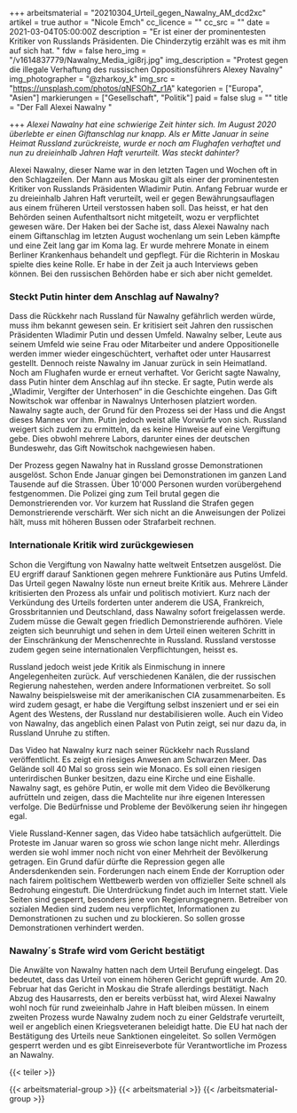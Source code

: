 +++
arbeitsmaterial = "20210304_Urteil_gegen_Nawalny_AM_dcd2xc"
artikel = true
author = "Nicole Emch"
cc_licence = ""
cc_src = ""
date = 2021-03-04T05:00:00Z
description = "Er ist einer der prominentesten Kritiker von Russlands Präsidenten. Die Chinderzytig erzählt was es mit ihm auf sich hat.   "
fdw = false
hero_img = "/v1614837779/Nawalny_Media_igi8rj.jpg"
img_description = "Protest gegen die illegale Verhaftung des russischen Oppositionsführers Alexey Navalny"
img_photographer = "@zharkoy_k"
img_src = "https://unsplash.com/photos/qNFSOhZ_r1A"
kategorien = ["Europa", "Asien"]
markierungen = ["Gesellschaft", "Politik"]
paid = false
slug = ""
title = "Der Fall Alexei Nawalny "

+++
_Alexei Nawalny hat eine schwierige Zeit hinter sich. Im August 2020 überlebte er einen Giftanschlag nur knapp. Als er Mitte Januar in seine Heimat Russland zurückreiste, wurde er noch am Flughafen verhaftet und nun zu dreieinhalb Jahren Haft verurteilt. Was steckt dahinter?_

Alexei Nawalny, dieser Name war in den letzten Tagen und Wochen oft in den Schlagzeilen. Der Mann aus Moskau gilt als einer der prominentesten Kritiker von Russlands Präsidenten Wladimir Putin. Anfang Februar wurde er zu dreieinhalb Jahren Haft verurteilt, weil er gegen Bewährungsauflagen aus einem früheren Urteil verstossen haben soll. Das heisst, er hat den Behörden seinen Aufenthaltsort nicht mitgeteilt, wozu er verpflichtet gewesen wäre. Der Haken bei der Sache ist, dass Alexei Nawalny nach einem Giftanschlag im letzten August wochenlang um sein Leben kämpfte und eine Zeit lang gar im Koma lag. Er wurde mehrere Monate in einem Berliner Krankenhaus behandelt und gepflegt. Für die Richterin in Moskau spielte dies keine Rolle. Er habe in der Zeit ja auch Interviews geben können. Bei den russischen Behörden habe er sich aber nicht gemeldet.

### Steckt Putin hinter dem Anschlag auf Nawalny?

Dass die Rückkehr nach Russland für Nawalny gefährlich werden würde, muss ihm bekannt gewesen sein. Er kritisiert seit Jahren den russischen Präsidenten Wladimir Putin und dessen Umfeld. Nawalny selber, Leute aus seinem Umfeld wie seine Frau oder Mitarbeiter und andere Oppositionelle werden immer wieder eingeschüchtert, verhaftet oder unter Hausarrest gestellt. Dennoch reiste Nawalny im Januar zurück in sein Heimatland. Noch am Flughafen wurde er erneut verhaftet. Vor Gericht sagte Nawalny, dass Putin hinter dem Anschlag auf ihn stecke. Er sagte, Putin werde als „Wladimir, Vergifter der Unterhosen“ in die Geschichte eingehen. Das Gift Nowitschok war offenbar in Nawalnys Unterhosen platziert worden. Nawalny sagte auch, der Grund für den Prozess sei der Hass und die Angst dieses Mannes vor ihm. Putin jedoch weist alle Vorwürfe von sich. Russland weigert sich zudem zu ermitteln, da es keine Hinweise auf eine Vergiftung gebe. Dies obwohl mehrere Labors, darunter eines der deutschen Bundeswehr, das Gift Nowitschok nachgewiesen haben.

Der Prozess gegen Nawalny hat in Russland grosse Demonstrationen ausgelöst. Schon Ende Januar gingen bei Demonstrationen im ganzen Land Tausende auf die Strassen. Über 10'000 Personen wurden vorübergehend festgenommen. Die Polizei ging zum Teil brutal gegen die Demonstrierenden vor. Vor kurzem hat Russland die Strafen gegen Demonstrierende verschärft. Wer sich nicht an die Anweisungen der Polizei hält, muss mit höheren Bussen oder Strafarbeit rechnen.

### Internationale Kritik wird zurückgewiesen

Schon die Vergiftung von Nawalny hatte weltweit Entsetzen ausgelöst. Die EU ergriff darauf Sanktionen gegen mehrere Funktionäre aus Putins Umfeld. Das Urteil gegen Nawalny löste nun erneut breite Kritik aus. Mehrere Länder kritisierten den Prozess als unfair und politisch motiviert. Kurz nach der Verkündung des Urteils forderten unter anderem die USA, Frankreich, Grossbritannien und Deutschland, dass Nawalny sofort freigelassen werde. Zudem müsse die Gewalt gegen friedlich Demonstrierende aufhören. Viele zeigten sich beunruhigt und sehen in dem Urteil einen weiteren Schritt in der Einschränkung der Menschenrechte in Russland. Russland verstosse zudem gegen seine internationalen Verpflichtungen, heisst es.

Russland jedoch weist jede Kritik als Einmischung in innere Angelegenheiten zurück. Auf verschiedenen Kanälen, die der russischen Regierung nahestehen, werden andere Informationen verbreitet. So soll Nawalny beispielsweise mit der amerikanischen CIA zusammenarbeiten. Es wird zudem gesagt, er habe die Vergiftung selbst inszeniert und er sei ein Agent des Westens, der Russland nur destabilisieren wolle. Auch ein Video von Nawalny, das angeblich einen Palast von Putin zeigt, sei nur dazu da, in Russland Unruhe zu stiften.

Das Video hat Nawalny kurz nach seiner Rückkehr nach Russland veröffentlicht. Es zeigt ein riesiges Anwesen am Schwarzen Meer. Das Gelände soll 40 Mal so gross sein wie Monaco. Es soll einen riesigen unterirdischen Bunker besitzen, dazu eine Kirche und eine Eishalle. Nawalny sagt, es gehöre Putin, er wolle mit dem Video die Bevölkerung aufrütteln und zeigen, dass die Machtelite nur ihre eigenen Interessen verfolge. Die Bedürfnisse und Probleme der Bevölkerung seien ihr hingegen egal.

Viele Russland-Kenner sagen, das Video habe tatsächlich aufgerüttelt. Die Proteste im Januar waren so gross wie schon lange nicht mehr. Allerdings werden sie wohl immer noch nicht von einer Mehrheit der Bevölkerung getragen. Ein Grund dafür dürfte die Repression gegen alle Andersdenkenden sein. Forderungen nach einem Ende der Korruption oder nach fairem politischem Wettbewerb werden von offizieller Seite schnell als Bedrohung eingestuft. Die Unterdrückung findet auch im Internet statt. Viele Seiten sind gesperrt, besonders jene von Regierungsgegnern. Betreiber von sozialen Medien sind zudem neu verpflichtet, Informationen zu Demonstrationen zu suchen und zu blockieren. So sollen grosse Demonstrationen verhindert werden.

### Nawalny´s Strafe wird vom Gericht bestätigt

Die Anwälte von Nawalny hatten nach dem Urteil Berufung eingelegt. Das bedeutet, dass das Urteil von einem höheren Gericht geprüft wurde. Am 20. Februar hat das Gericht in Moskau die Strafe allerdings bestätigt. Nach Abzug des Hausarrests, den er bereits verbüsst hat, wird Alexei Nawalny wohl noch für rund zweieinhalb Jahre in Haft bleiben müssen. In einem zweiten Prozess wurde Nawalny zudem noch zu einer Geldstrafe verurteilt, weil er angeblich einen Kriegsveteranen beleidigt hatte. Die EU hat nach der Bestätigung des Urteils neue Sanktionen eingeleitet. So sollen Vermögen gesperrt werden und es gibt Einreiseverbote für Verantwortliche im Prozess an Nawalny.

{{< teiler >}}

{{< arbeitsmaterial-group >}}
{{< arbeitsmaterial >}}
{{< /arbeitsmaterial-group >}}